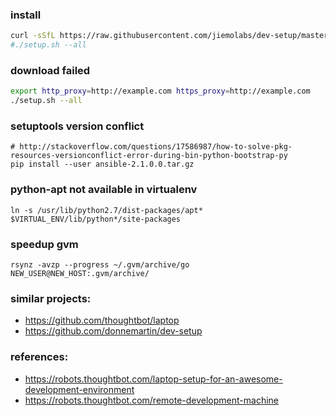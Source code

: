 ### install
```bash
curl -sSfL https://raw.githubusercontent.com/jiemolabs/dev-setup/master/setup.sh | bash -s - --all
#./setup.sh --all
```

### download failed

```bash
export http_proxy=http://example.com https_proxy=http://example.com
./setup.sh --all
```


### setuptools version conflict

    # http://stackoverflow.com/questions/17586987/how-to-solve-pkg-resources-versionconflict-error-during-bin-python-bootstrap-py
    pip install --user ansible-2.1.0.0.tar.gz


### python-apt not available in virtualenv

    ln -s /usr/lib/python2.7/dist-packages/apt* $VIRTUAL_ENV/lib/python*/site-packages

### speedup gvm

    rsynz -avzp --progress ~/.gvm/archive/go NEW_USER@NEW_HOST:.gvm/archive/

### similar projects:
* https://github.com/thoughtbot/laptop
* https://github.com/donnemartin/dev-setup

### references:
* https://robots.thoughtbot.com/laptop-setup-for-an-awesome-development-environment
* https://robots.thoughtbot.com/remote-development-machine
